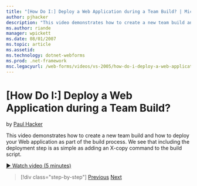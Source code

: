 ```yaml
---
title: "[How Do I:] Deploy a Web Application during a Team Build? | Microsoft Docs"
author: pjhacker
description: "This video demonstrates how to create a new team build and how to deploy your Web application as part of the build process. We see that including the deploym..."
ms.author: riande
manager: wpickett
ms.date: 08/01/2007
ms.topic: article
ms.assetid: 
ms.technology: dotnet-webforms
ms.prod: .net-framework
msc.legacyurl: /web-forms/videos/vs-2005/how-do-i-deploy-a-web-application-during-a-team-build
---
```

[How Do I:] Deploy a Web Application during a Team Build?
====================
by [Paul Hacker](https://github.com/pjhacker)

This video demonstrates how to create a new team build and how to deploy your Web application as part of the build process. We see that including the deployment step is as simple as adding an X-copy command to the build script.

[&#9654; Watch video (5 minutes)](https://channel9.msdn.com/Blogs/ASP-NET-Site-Videos/how-do-i-deploy-a-web-application-during-a-team-build)

>[!div class="step-by-step"]
[Previous](how-do-i-automate-testing-using-team-build.md)
[Next](how-do-i-run-unit-tests-against-a-deployed-database.md)